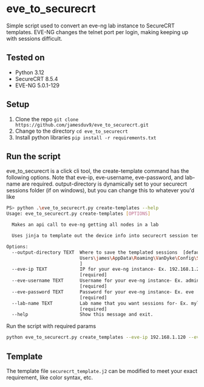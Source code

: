 # eve_to_securecrt

Simple script used to convert an eve-ng lab instance to SecureCRT templates. EVE-NG changes the telnet port per login, making keeping up with sessions difficult.

## Tested on
- Python 3.12
- SecureCRT 8.5.4
- EVE-NG 5.0.1-129

## Setup
1. Clone the repo
`git clone https://github.com/jamesduv9/eve_to_securecrt.git`
2. Change to the directory
`cd eve_to_securecrt`
3. Install python libraries
`pip install -r requirements.txt`

## Run the script
eve_to_securecrt is a click cli tool, the create-template command has the following options. Note that eve-ip, eve-username, eve-password, and lab-name are required. output-directory is dynamically set to your securecrt sessions folder (if on windows), but you can change this to whatever you'd like

```bash
PS> python .\eve_to_securecrt.py create-templates --help
Usage: eve_to_securecrt.py create-templates [OPTIONS]

  Makes an api call to eve-ng getting all nodes in a lab

  Uses jinja to template out the device info into securecrt session templates

Options:
  --output-directory TEXT  Where to save the templated sessions  [default: C:\
                           Users\james\AppData\Roaming\VanDyke\Config\Sessions
                           ]
  --eve-ip TEXT            IP for your eve-ng instance- Ex. 192.168.1.241
                           [required]
  --eve-username TEXT      Username for your eve-ng instance- Ex. admin
                           [required]
  --eve-password TEXT      Password for your eve-ng instance- Ex. eve
                           [required]
  --lab-name TEXT          Lab name that you want sessions for- Ex. mylab
                           [required]
  --help                   Show this message and exit.
```

Run the script with required params
```bash
python eve_to_securecrt.py create_templates --eve-ip 192.168.1.120 --eve-username admin --eve-password eve --lab-name mylab123
```

## Template
The template file `securecrt_template.j2` can be modified to meet your exact requirement, like color syntax, etc.